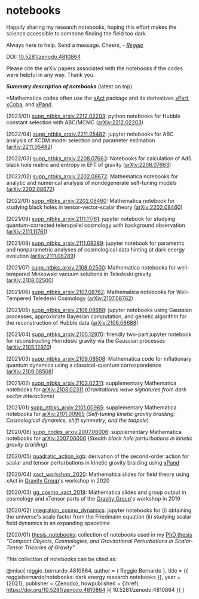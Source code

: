 # notebooks

Happily sharing my research notebooks, hoping this effort makes the science accessible to someone finding the field too dark.

Always here to help. Send a message. Cheers, - [*Reggie*](https://reggiebernardo.weebly.com/)

DOI: [10.5281/zenodo.4810864](https://doi.org/10.5281/zenodo.4810864)

Please cite the arXiv papers associated with the notebooks if the codes were helpful in any way. Thank you.

***Summary description of notebooks*** (latest on top)

*Mathematica codes often use the [xAct](http://www.xact.es/documentation.html) package and its derivatives [xPert](http://www.xact.es/xPert/index.html), [xCoba](http://www.xact.es/xCoba/index.html), and [xPand](http://www.xact.es/xPand/index.html).

(2023/01) [supp_ntbks_arxiv.2212.02203](https://github.com/reggiebernardo/notebooks/tree/main/supp_ntbks_arxiv.2212.02203): python notebooks for Hubble constant selection with ABC/MCMC ([arXiv:2212.02203](https://arxiv.org/abs/2212.02203))

(2022/04) [supp_ntbks_arxiv.2211.05482](https://github.com/reggiebernardo/notebooks/tree/main/supp_ntbks_arxiv.2211.05482): jupyter notebooks for ABC analysis of XCDM model selection and parameter estimation ([arXiv:2211.05482](https://arxiv.org/abs/2211.05482))

(2022/03) [supp_ntbks_arxiv.2208.07663](https://github.com/reggiebernardo/notebooks/tree/main/supp_ntbks_arxiv.2208.07663): Notebooks for calculation of AdS black hole metric and entropy in EFT of gravity ([arXiv:2208.07663](https://arxiv.org/abs/2208.07663))

(2022/02) [supp_ntbks_arxiv.2202.08672](https://github.com/reggiebernardo/notebooks/tree/main/supp_ntbks_arxiv.2202.08672): Mathematica notebooks for analytic and numerical analysis of nondegenerate self-tuning models ([arXiv:2202.08672](https://arxiv.org/abs/2202.08672))

(2022/01) [supp_ntbks_arxiv.2202.08460](https://github.com/reggiebernardo/notebooks/tree/main/supp_ntbks_arxiv.2202.08460): Mathematica notebook for studying black holes in tensor-vector-scalar theory ([arXiv:2202.08460](https://arxiv.org/abs/2202.08460))

(2021/09) [supp_ntbks_arxiv.2111.11761](https://github.com/reggiebernardo/notebooks/tree/main/supp_ntbks_arxiv.2111.11761): jupyter notebook for studying quantum-corrected telerapallel cosmology with background observation ([arXiv:2111.11761](https://arxiv.org/abs/2111.11761))

(2021/08) [supp_ntbks_arxiv.2111.08289](https://github.com/reggiebernardo/notebooks/tree/main/supp_ntbks_arxiv.2111.08289): jupyter notebook for parametric and nonparametric analyses of cosmological data hinting at dark energy evolution ([arXiv:2111.08289](https://arxiv.org/abs/2111.08289))

(2021/07) [supp_ntbks_arxiv.2108.02500](https://github.com/reggiebernardo/notebooks/tree/main/supp_ntbks_arxiv.2108.02500): Mathematica notebooks for well-tempered Minkowski vacuum solutions in Teledeski gravity ([arXiv:2108.02500](https://arxiv.org/abs/2108.02500))

(2021/06) [supp_ntbks_arxiv.2107.08762](https://github.com/reggiebernardo/notebooks/tree/main/supp_ntbks_arxiv.2107.08762): Mathematica notebooks for Well-Tempered Teledeski Cosmology ([arXiv:2107.08762](https://arxiv.org/abs/2107.08762))

(2021/05) [supp_ntbks_arxiv.2106.08688](https://github.com/reggiebernardo/notebooks/tree/main/supp_ntbks_arxiv.2106.08688): jupyter notebooks using Gaussian processes, approximate Bayesian computation, and genetic algorithm for the reconstruction of Hubble data ([arXiv:2106.08688](https://arxiv.org/abs/2106.08688))

(2021/04) [supp_ntbks_arxiv.2105.12970](https://github.com/reggiebernardo/notebooks/tree/main/supp_ntbks_arxiv.2105.12970): friendly two-part jupyter notebook for reconstructing Horndeski gravity via the Gaussian processes ([arXiv:2105.12970](https://arxiv.org/abs/2105.12970))

(2021/03) [supp_ntbks_arxiv.2109.08508](https://github.com/reggiebernardo/notebooks/tree/main/supp_ntbks_arxiv.2109.08508): Mathematica code for inflationary quantum dynamics using a classical-quantum correspondence ([arXiv:2109.08508](https://arxiv.org/abs/2109.08508))

(2021/02) [supp_ntbks_arxiv.2103.02311](https://github.com/reggiebernardo/notebooks/tree/main/supp_ntbks_arxiv.2103.02311): supplementary Mathematica notebooks for [arXiv:2103.02311](https://arxiv.org/abs/2103.02311) (*Gravitational wave signatures from dark sector interactions*)

(2021/01) [supp_ntbks_arxiv.2101.00965](https://github.com/reggiebernardo/notebooks/tree/main/supp_ntbks_arxiv.2101.00965): supplementary Mathematica notebooks for [arXiv:2101.00965](https://arxiv.org/abs/2101.00965) (*Self-tuning kinetic gravity braiding: Cosmological dynamics,  shift symmetry, and the tadpole*)

(2020/06) [supp_codes_arxiv.2007.06006](https://github.com/reggiebernardo/notebooks/tree/main/supp_codes_arxiv.2007.06006): supplementary Mathematica notebooks for [arXiv:2007.06006](https://arxiv.org/abs/2007.06006) (*Stealth black hole perturbations in kinetic gravity braiding*)

(2020/05) [quadratic_action_kgb](https://github.com/reggiebernardo/notebooks/tree/main/quadratic_action_kgb): derivation of the second-order action for scalar and tensor perturbations in kinetic gravity braiding using [xPand](http://www.xact.es/xPand/index.html)

(2020/04) [xact_workshop_2020](https://github.com/reggiebernardo/notebooks/tree/main/xact_workshop_2020): Mathematica slides for field theory using xAct in [Gravity Group](https://gravity-nip.github.io/)'s workshop in 2020

(2020/03) [gg_cosmo_xact_2019](https://github.com/reggiebernardo/notebooks/tree/main/gg_cosmo_xact_2019): Mathematica slides and group output in cosmology and xTensor parts of the [Gravity Group](https://gravity-nip.github.io/)'s workshop in 2019

(2020/02) [integration_cosmo_dynamics](https://github.com/reggiebernardo/notebooks/tree/main/integration_cosmo_dynamics): jupyter notebooks for (i) obtaining the universe's scale factor from the Friedmann equation (ii) studying scalar field dynamics in an expanding spacetime

(2020/01) [thesis_notebooks](https://github.com/reggiebernardo/notebooks/tree/main/thesis_notebooks): collection of notebooks used in my [PhD thesis](https://reggiebernardo.weebly.com/phd.html) *"Compact Objects, Cosmologies, and Gravitational Perturbations in Scalar-Tensor Theories of Gravity"*

This collection of notebooks can be cited as:

@misc{
reggie_bernardo_4810864,
  author       = { Reggie Bernardo },
  title        = {{ reggiebernardo/notebooks: dark energy research notebooks }},
  year = {2021},
  publisher    = {Zenodo},
  howpublished = {\href{ https://doi.org/10.5281/zenodo.4810864 }{ 10.5281/zenodo.4810864 }}
}
